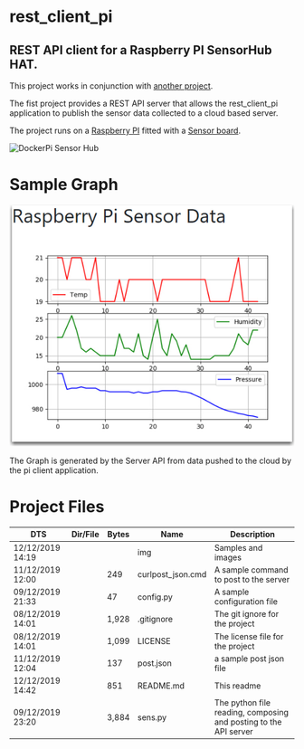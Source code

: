 # rest_client_pi

## REST API client for a Raspberry PI SensorHub HAT.

This project works in conjunction with [another project](https://github.com/G00364778/rest_api_server_python_flask).

The fist project provides a REST API server that allows the rest_client_pi application to publish the sensor data collected to a cloud based server.

The project runs on a [Raspberry PI](https://www.raspberrypi.org/products/raspberry-pi-4-model-b/) fitted with a [Sensor board](https://wiki.52pi.com/index.php/DockerPi_Sensor_Hub_Development_Board_SKU:_EP-0106).

<img src="https://wiki.52pi.com/images/3/36/Sensorhub2.jpg" alt="DockerPi Sensor Hub" width="400">

# Sample Graph

![Raspberry Pi Graph](/img/pi_graph.jpg)

The Graph is generated by the Server API from data pushed to the cloud by the pi client application.

# Project Files

|DTS                  |Dir/File|Bytes  |Name             |Description                            |
|---------------------|-------|--------|-----------------|---------------------------------------|
|12/12/2019  14:19    |<DIR>  |        |img              |Samples and images                     |
|11/12/2019  12:00    |       |    249 |curlpost_json.cmd|A sample command to post to the server |
|09/12/2019  21:33    |       |     47 |config.py        |A sample configuration file            |
|08/12/2019  14:01    |       |  1,928 |.gitignore       |The git ignore for the project         |
|08/12/2019  14:01    |       |  1,099 |LICENSE          |The license file for the project       |
|11/12/2019  12:04    |       |    137 |post.json        |a sample post json file                |
|12/12/2019  14:42    |       |    851 |README.md        |This readme                            |
|09/12/2019  23:20    |       |  3,884 |sens.py          |The python file reading, composing and posting to the API server|